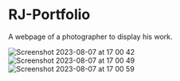 # RJ-Portfolio

A webpage of a photographer to  display his work.

![Screenshot 2023-08-07 at 17 00 42](https://github.com/JayaBadarawada/RJ-Portfolio/assets/73111039/98d2bdbc-c9f4-458b-8caf-fae1b366dcc8)
![Screenshot 2023-08-07 at 17 00 49](https://github.com/JayaBadarawada/RJ-Portfolio/assets/73111039/1f009608-08bb-4d3d-bbde-59df3c06af3c)
![Screenshot 2023-08-07 at 17 00 59](https://github.com/JayaBadarawada/RJ-Portfolio/assets/73111039/d42621d4-952f-4db8-8ce3-a73ece3fa9cc)

